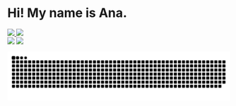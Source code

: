 <h1> Hi! My name is Ana. </h1>

<div>
  <a href="https://github.com/analinsq">
  <img height="150em" src="https://github-readme-stats.vercel.app/api?username=analinsq&show_icons=true&theme=react&include_all_commits=true&count_private=true"/>
  <img height="150em" src="https://github-readme-stats.vercel.app/api/top-langs/?username=analinsq&layout=compact&langs_count=7&theme=react" />
</div>
    
</div>
  <a href="https://www.instagram.com/analinsq/" target="_blank"><img src="https://img.shields.io/badge/-Instagram-%23E4405F?style=for-the-badge&logo=instagram&logoColor=white" target="_blank"></a>
  <a href="https://www.linkedin.com/in/ana-beatriz-silva-linhares-12a403222/" target="_blank"><img src="https://img.shields.io/badge/-LinkedIn-%230077B5?style=for-the-badge&logo=linkedin&logoColor=white" target="_blank"></a> 
 
  ![Snake animation](https://github.com/ellen2121/ellen2121/blob/output/github-contribution-grid-snake.svg)
 
</div>
 
